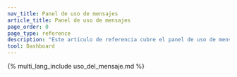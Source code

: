 ```yaml
---
nav_title: Panel de uso de mensajes
article_title: Panel de uso de mensajes
page_order: 0
page_type: reference
description: "Este artículo de referencia cubre el panel de uso de mensajes, donde puedes ver información de autoservicio sobre el uso de tu crédito de SMS y WhatsApp."
tool: Dashboard
---
```


{% multi_lang_include uso_del_mensaje.md %}
